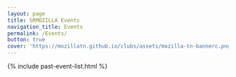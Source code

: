 ```yaml
---
layout: page
title: SRMOZILLA Events
navigation_title: Events
permalink: /Events/
button: true
cover: 'https://mozillatn.github.io/clubs/assets/mozilla-tn-bannerc.png'
---
```


{% include past-event-list.html %}
